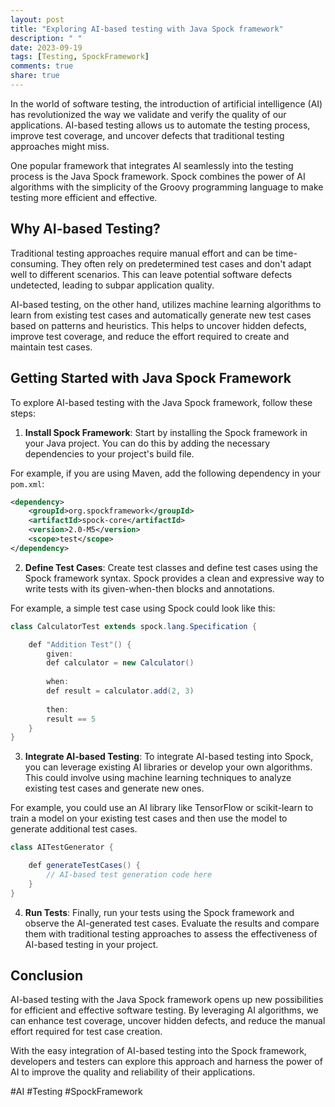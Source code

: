 ```yaml
---
layout: post
title: "Exploring AI-based testing with Java Spock framework"
description: " "
date: 2023-09-19
tags: [Testing, SpockFramework]
comments: true
share: true
---
```


In the world of software testing, the introduction of artificial intelligence (AI) has revolutionized the way we validate and verify the quality of our applications. AI-based testing allows us to automate the testing process, improve test coverage, and uncover defects that traditional testing approaches might miss.

One popular framework that integrates AI seamlessly into the testing process is the Java Spock framework. Spock combines the power of AI algorithms with the simplicity of the Groovy programming language to make testing more efficient and effective.

## Why AI-based Testing?

Traditional testing approaches require manual effort and can be time-consuming. They often rely on predetermined test cases and don't adapt well to different scenarios. This can leave potential software defects undetected, leading to subpar application quality.

AI-based testing, on the other hand, utilizes machine learning algorithms to learn from existing test cases and automatically generate new test cases based on patterns and heuristics. This helps to uncover hidden defects, improve test coverage, and reduce the effort required to create and maintain test cases.

## Getting Started with Java Spock Framework

To explore AI-based testing with the Java Spock framework, follow these steps:

1. **Install Spock Framework**: Start by installing the Spock framework in your Java project. You can do this by adding the necessary dependencies to your project's build file.

For example, if you are using Maven, add the following dependency in your `pom.xml`:

```xml
<dependency>
    <groupId>org.spockframework</groupId>
    <artifactId>spock-core</artifactId>
    <version>2.0-M5</version>
    <scope>test</scope>
</dependency>
```

2. **Define Test Cases**: Create test classes and define test cases using the Spock framework syntax. Spock provides a clean and expressive way to write tests with its given-when-then blocks and annotations.

For example, a simple test case using Spock could look like this:

```java
class CalculatorTest extends spock.lang.Specification {

    def "Addition Test"() {
        given:
        def calculator = new Calculator()
        
        when:
        def result = calculator.add(2, 3)
        
        then:
        result == 5
    }
}
```

3. **Integrate AI-based Testing**: To integrate AI-based testing into Spock, you can leverage existing AI libraries or develop your own algorithms. This could involve using machine learning techniques to analyze existing test cases and generate new ones.

For example, you could use an AI library like TensorFlow or scikit-learn to train a model on your existing test cases and then use the model to generate additional test cases.

```java
class AITestGenerator {

    def generateTestCases() {
        // AI-based test generation code here
    }
}
```
  

4. **Run Tests**: Finally, run your tests using the Spock framework and observe the AI-generated test cases. Evaluate the results and compare them with traditional testing approaches to assess the effectiveness of AI-based testing in your project.

## Conclusion

AI-based testing with the Java Spock framework opens up new possibilities for efficient and effective software testing. By leveraging AI algorithms, we can enhance test coverage, uncover hidden defects, and reduce the manual effort required for test case creation.

With the easy integration of AI-based testing into the Spock framework, developers and testers can explore this approach and harness the power of AI to improve the quality and reliability of their applications.

\#AI #Testing #SpockFramework